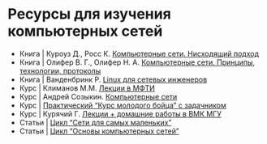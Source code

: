 # Ресурсы для изучения компьютерных сетей

- Книга | Куроуз Д., Росс К. [Компьютерные сети. Нисходящий подход](https://eksmo.ru/book/kompyuternye-seti-niskhodyashchiy-podkhod-ITD591021/)
- Книга | Олифер В. Г., Олифер Н. А. [Компьютерные сети. Принципы, технологии, протоколы](https://www.piter.com/collection/all/product/kompyuternye-seti-printsipy-tehnologii-protokoly-yubileynoe-izdanie)
- Книга | Ванденбринк Р. [Linux для сетевых инженеров](https://www.piter.com/collection/all/product/linux-dlya-setevyh-inzhenerov)
- Курс | Климанов М.М. [Лекции в МФТИ](https://www.youtube.com/playlist?list=PLthfp5exSWEp5OGCCuPGu7Rj-SkTSKMv4)
- Курс | Андрей Созыкин. [Компьютерные сети](https://www.youtube.com/playlist?list=PLtPJ9lKvJ4oiNMvYbOzCmWy6cRzYAh9B1)
- Курс | [Практический “Курс молодого бойца” с задачником](https://netskills.ru/kurs-molodogo-boitca-cisco)
- Курс | Курячий Г. [Лекции + домашние работы в ВМК МГУ](https://uneex.org/LecturesCMC/LinuxNetwork2023)
- Статьи | [Цикл “Сети для самых маленьких”](https://habr.com/ru/articles/134892/)
- Статьи | [Цикл “Основы компьютерных сетей”](https://habr.com/ru/articles/307252/)
